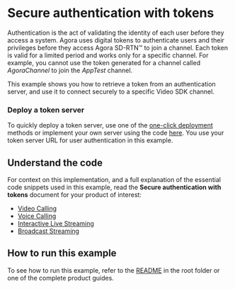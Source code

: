 # Secure authentication with tokens

Authentication is the act of validating the identity of each user before they access a system. Agora uses digital tokens to authenticate users and their privileges before they access Agora SD-RTN™ to join a channel. Each token is valid for a limited period and works only for a specific channel. For example, you cannot use the token generated for a channel called *AgoraChannel* to join the *AppTest* channel.

This example shows you how to retrieve a token from an authentication server, and use it to connect securely to a specific Video SDK channel. 

### Deploy a token server

To quickly deploy a token server, use one of the [one-click deployment](https://github.com/AgoraIO-Community/agora-token-service#one-click-deployments) methods or implement your own server using the code [here](https://github.com/AgoraIO-Community/agora-token-service). You use your token server URL for user authentication in this example.

## Understand the code

For context on this implementation, and a full explanation of the essential code snippets used in this example, read the **Secure authentication with tokens** document for your product of interest:

* [Video Calling](https://docs.agora.io/en/video-calling/get-started/authentication-workflow?platform=flutter)
* [Voice Calling](https://docs.agora.io/en/voice-calling/get-started/authentication-workflow?platform=flutter)
* [Interactive Live Streaming](https://docs.agora.io/en/interactive-live-streaming/get-started/authentication-workflow?platform=flutter)
* [Broadcast Streaming](https://docs.agora.io/en/broadcast-streaming/get-started/authentication-workflow?platform=flutter)

## How to run this example

To see how to run this example, refer to the [README](../../../README.md) in the root folder or one of the complete product guides.
